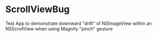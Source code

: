# ScrollViewBug
Test App to demonstrate downward "drift" of NSImageView within an NSScrollView when using Magnify "pinch" gesture
